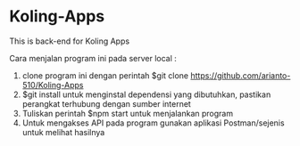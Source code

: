 # Koling-Apps

This is back-end for Koling Apps

Cara menjalan program ini pada server local :

1. clone program ini dengan perintah $git clone https://github.com/arianto-510/Koling-Apps
2. $git install untuk menginstal dependensi yang dibutuhkan, pastikan perangkat terhubung dengan sumber internet
3. Tuliskan perintah $npm start untuk menjalankan program
4. Untuk mengakses API pada program gunakan aplikasi Postman/sejenis untuk melihat hasilnya

